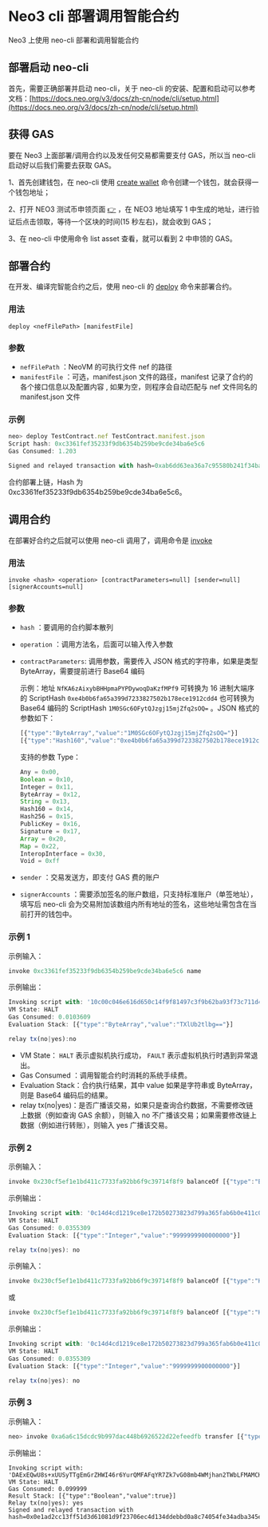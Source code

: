 # Neo3 cli 部署调用智能合约

Neo3 上使用 neo-cli 部署和调用智能合约

## 部署启动 neo-cli

首先，需要正确部署并启动 neo-cli，关于 neo-cli 的安装、配置和启动可以参考文档：[https://docs.neo.org/v3/docs/zh-cn/node/cli/setup.html](https://docs.neo.org/v3/docs/zh-cn/node/cli/setup.html)

## 获得 GAS

要在 Neo3 上面部署/调用合约以及发任何交易都需要支付 GAS，所以当 neo-cli 启动好以后我们需要去获取 GAS。

1、首先创建钱包，在 neo-cli 使用 [create wallet](https://docs.neo.org/v3/docs/zh-cn/node/cli/cli.html#create-wallet)  命令创建一个钱包，就会获得一个钱包地址；

2、打开 NEO3 测试币申领页面 [👉](https://neowish.ngd.network/neo3/) ，在 NEO3 地址填写 1 中生成的地址，进行验证后点击领取，等待一个区块的时间(15 秒左右)，就会收到 GAS；

3、在 neo-cli 中使用命令 list asset 查看，就可以看到 2 中申领的 GAS。

## 部署合约

在开发、编译完智能合约之后，使用 neo-cli 的 [deploy](https://docs.neo.org/v3/docs/zh-cn/node/cli/cli.html#deploy) 命令来部署合约。

### 用法

`deploy <nefFilePath> [manifestFile]`

### **参数**

- `nefFilePath` ：NeoVM 的可执行文件 nef 的路径
- `manifestFile` ：可选，manifest.json 文件的路径，manifest 记录了合约的各个接口信息以及配置内容 , 如果为空，则程序会自动匹配与 nef 文件同名的 manifest.json 文件

### **示例**

```jsx
neo> deploy TestContract.nef TestContract.manifest.json  
Script hash: 0xc3361fef35233f9db6354b259be9cde34ba6e5c6
Gas Consumed: 1.203

Signed and relayed transaction with hash=0xab6dd63ea36a7c95580b241f34ba756e62c767813be5d53e02a983f4e561d284
```

合约部署上链，Hash 为 0xc3361fef35233f9db6354b259be9cde34ba6e5c6。

## 调用合约

在部署好合约之后就可以使用 neo-cli 调用了，调用命令是 [invoke](https://docs.neo.org/v3/docs/zh-cn/node/cli/cli.html#invoke)

### 用**法**

`invoke <hash> <operation> [contractParameters=null] [sender=null] [signerAccounts=null]`

### **参数**

- `hash` ：要调用的合约脚本散列
- `operation` ：调用方法名，后面可以输入传入参数
- `contractParameters`: 调用参数，需要传入 JSON 格式的字符串，如果是类型 ByteArray，需要提前进行 Base64 编码

    示例：地址 `NfKA6zAixybBHHpmaPYPDywoqDaKzfMPf9` 可转换为 16 进制大端序的 ScriptHash `0xe4b0b6fa65a399d7233827502b178ece1912cdd4` 也可转换为 Base64 编码的 ScriptHash `1M0SGc6OFytQJzgj15mjZfq2sOQ=` 。JSON 格式的参数如下：

    ```jsx
    [{"type":"ByteArray","value":"1M0SGc6OFytQJzgj15mjZfq2sOQ="}] 
    [{"type":"Hash160","value":"0xe4b0b6fa65a399d7233827502b178ece1912cdd4"}]
    ```

    支持的参数 Type：

    ```jsx
    Any = 0x00,
    Boolean = 0x10,
    Integer = 0x11,
    ByteArray = 0x12,
    String = 0x13,
    Hash160 = 0x14,
    Hash256 = 0x15,
    PublicKey = 0x16,
    Signature = 0x17,
    Array = 0x20,
    Map = 0x22,
    InteropInterface = 0x30,
    Void = 0xff
    ```

- `sender` ：交易发送方，即支付 GAS 费的账户
- `signerAccounts` ：需要添加签名的账户数组，只支持标准账户（单签地址），填写后 neo-cli 会为交易附加该数组内所有地址的签名，这些地址需包含在当前打开的钱包中。

### **示例 1**

示例输入：

```jsx
invoke 0xc3361fef35233f9db6354b259be9cde34ba6e5c6 name
```

示例输出：

```jsx
Invoking script with: '10c00c046e616d650c14f9f81497c3f9b62ba93f73c711d41b1eeff50c2341627d5b52'
VM State: HALT
Gas Consumed: 0.0103609
Evaluation Stack: [{"type":"ByteArray","value":"TXlUb2tlbg=="}]

relay tx(no|yes):no
```

- VM State： `HALT` 表示虚拟机执行成功， `FAULT` 表示虚拟机执行时遇到异常退出。
- Gas Consumed ：调用智能合约时消耗的系统手续费。
- Evaluation Stack：合约执行结果，其中 value 如果是字符串或 ByteArray，则是 Base64 编码后的结果。
- relay tx(no|yes)：是否广播该交易，如果只是查询合约数据，不需要修改链上数据（例如查询 GAS 余额），则输入 no 不广播该交易；如果需要修改链上数据（例如进行转账），则输入 yes 广播该交易。

### **示例 2**

示例输入：

```jsx
invoke 0x230cf5ef1e1bd411c7733fa92bb6f9c39714f8f9 balanceOf [{"type":"ByteArray","value":"1M0SGc6OFytQJzgj15mjZfq2sOQ="}]
```

示例输出：

```jsx
Invoking script with: '0c14d4cd1219ce8e172b50273823d799a365fab6b0e411c00c0962616c616e63654f660c14f9f81497c3f9b62ba93f73c711d41b1eeff50c2341627d5b52'
VM State: HALT
Gas Consumed: 0.0355309
Evaluation Stack: [{"type":"Integer","value":"9999999900000000"}]

relay tx(no|yes): no
```

示例输入：

```jsx
invoke 0x230cf5ef1e1bd411c7733fa92bb6f9c39714f8f9 balanceOf [{"type":"Hash160","value":"0xe4b0b6fa65a399d7233827502b178ece1912cdd4"}]
```

或

```jsx
invoke 0x230cf5ef1e1bd411c7733fa92bb6f9c39714f8f9 balanceOf [{"type":"Hash160","value":"d4cd1219ce8e172b50273823d799a365fab6b0e4"}]
```

示例输出：

```jsx
Invoking script with: '0c14d4cd1219ce8e172b50273823d799a365fab6b0e411c00c0962616c616e63654f660c14f9f81497c3f9b62ba93f73c711d41b1eeff50c2341627d5b52'
VM State: HALT
Gas Consumed: 0.0355309
Evaluation Stack: [{"type":"Integer","value":"9999999900000000"}]

relay tx(no|yes): no
```

### **示例 3**

示例输入：

```jsx
neo> invoke 0xa6a6c15dcdc9b997dac448b6926522d22efeedfb transfer [{"type":"Hash160","value":"0xcb664df6a9852363e19bc9d3c6bb93d91e616a01"},{"type":"Hash160","value":"0xb4ba98beea38621dd96a9804384db24451b1cff2"},{"type":"Integer","value":"1"},{"type":"String","value":"1"}] 0xcb664df6a9852363e19bc9d3c6bb93d91e616a01 NL3TJKJsJi59M49Amub21r1PGF5h2uDKdh
```

示例输出：

```
Invoking script with: 'DAExEQwU8s+xUUSyTTgEmGrZHWI46r6YurQMFAFqYR7Zk7vG08mb4WMjhan2TWbLFMAMCHRyYW5zZmVyDBT77f4u0iJlkrZIxNqXucnNXcGmpkFifVtS'
VM State: HALT
Gas Consumed: 0.099999
Result Stack: [{"type":"Boolean","value":true}]
Relay tx(no|yes): yes
Signed and relayed transaction with hash=0x0e1ad2cc13ff51d3d61081d9f23706ec4d134ddebbd0a8c74054fe34adba345e
```